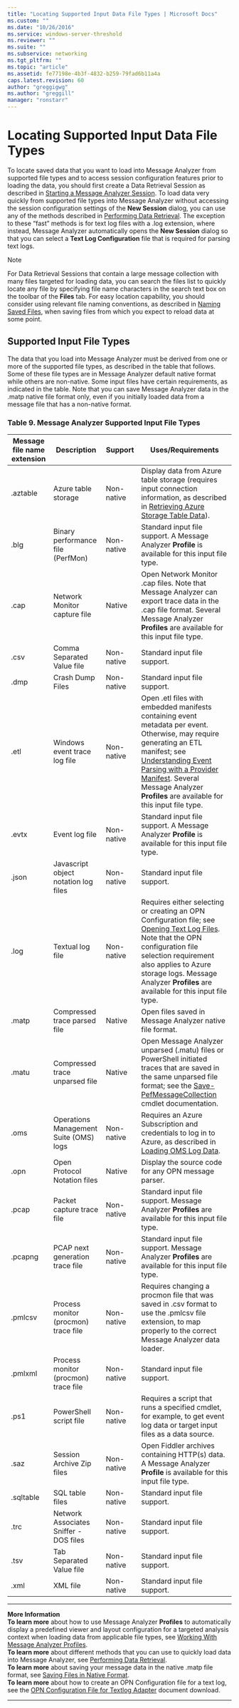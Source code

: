 ```yaml
---
title: "Locating Supported Input Data File Types | Microsoft Docs"
ms.custom: ""
ms.date: "10/26/2016"
ms.service: windows-server-threshold
ms.reviewer: ""
ms.suite: ""
ms.subservice: networking
ms.tgt_pltfrm: ""
ms.topic: "article"
ms.assetid: fe77198e-4b3f-4832-b259-79fad6b11a4a
caps.latest.revision: 60
author: "greggigwg"
ms.author: "greggill"
manager: "ronstarr"
---
```


# Locating Supported Input Data File Types

To locate saved data that you want to load into Message Analyzer from supported file types and to access session configuration features prior to loading the data, you should first create a Data Retrieval Session as described in [Starting a Message Analyzer Session](starting-a-message-analyzer-session.md). To load data very quickly from supported file types into Message Analyzer without accessing the session configuration settings of the **New Session** dialog, you can use any of the methods described in [Performing Data Retrieval](performing-data-retrieval.md). The exception to these “fast” methods is for text log files with a .log extension, where instead, Message Analyzer automatically opens the **New Session** dialog so that you can select a **Text Log Configuration** file that is required for parsing text logs.  
  
> [!NOTE]
>  For Data Retrieval Sessions that contain a large message collection with many files targeted for loading data, you can search the files list to quickly locate any file by specifying file name characters in the search text box on the toolbar of the **Files** tab. For easy location capability, you should consider using relevant file naming conventions, as described in [Naming Saved Files](naming-saved-files.md), when saving files from which you expect to reload data at some point.  
  
## Supported Input File Types  

 The data that you load into Message Analyzer must be derived from one or more of the supported file types, as described in the table that follows. Some of these file types are in Message Analyzer default native format while others are non-native. Some input files have certain requirements, as indicated in the table. Note that you can save Message Analyzer data in the .matp native file format only, even if you initially loaded data from a message file that has a non-native format.  
  
### Table 9.  Message Analyzer Supported Input File Types  
  
|**Message file name extension**|**Description**|**Support**|**Uses/Requirements**|  
|-|-|-|-|  
|.aztable|Azure table storage|Non-native|Display data from Azure table storage (requires input connection information, as described in [Retrieving Azure Storage Table Data](retrieving-azure-storage-table-data.md)).|  
|.blg|Binary performance file (PerfMon)|Non-native|Standard input file support. A Message Analyzer **Profile** is available for this input file type.|  
|.cap|Network Monitor capture file|Native|Open Network Monitor .cap files. Note that Message Analyzer can export trace data in the .cap file format. Several Message Analyzer **Profiles** are available for this input file type.|  
|.csv|Comma Separated Value file|Non-native|Standard input file support.|  
|.dmp|Crash Dump Files|Non-native|Standard input file support.|  
|.etl|Windows event trace log file|Non-native|Open .etl files with embedded manifests containing event metadata per event. Otherwise, may require generating an ETL manifest; see [Understanding Event Parsing with a Provider Manifest](understanding-event-parsing-with-a-provider-manifest.md). Several Message Analyzer **Profiles** are available for this input file type.|  
|.evtx|Event log file|Non-native|Standard input file support. A Message Analyzer **Profile** is available for this input file type.|  
|.json|Javascript object notation log files|Non-native|Standard input file support.|  
|.log|Textual log file|Non-native|Requires either selecting or creating an OPN Configuration file; see [Opening Text Log Files](opening-text-log-files.md). Note that the OPN configuration file selection requirement also applies to Azure storage logs. Message Analyzer **Profiles** are available for this input file type.|  
|.matp|Compressed trace parsed file|Native|Open files saved in Message Analyzer native file format.|  
|.matu|Compressed trace unparsed file|Native|Open Message Analyzer unparsed (.matu) files or PowerShell initiated traces that are saved in the same unparsed file format; see the [Save-PefMessageCollection](https://technet.microsoft.com/library/dn456523.aspx) cmdlet documentation.|  
|.oms|Operations Management Suite (OMS) logs|Non-native|Requires an Azure Subscription and credentials to log in to Azure, as described in [Loading OMS Log Data](loading-oms-log-data.md).|  
|.opn|Open Protocol Notation files|Native|Display the source code for any OPN message parser.|  
|.pcap|Packet capture trace file|Non-native|Standard input file support. Message Analyzer **Profiles** are available for this input file type.|  
|.pcapng|PCAP next generation trace file|Non-native|Standard input file support. Message Analyzer **Profiles** are available for this input file type.|  
|.pmlcsv|Process monitor (procmon) trace file|Non-native|Requires changing a procmon file that was saved in .csv format to use the .pmlcsv file extension, to map properly to the correct Message Analyzer data loader.|  
|.pmlxml|Process monitor (procmon) trace file|Non-native|Standard input file support.|  
|.ps1|PowerShell script file|Non-native|Requires a script that runs a specified cmdlet, for example, to get event log data or target input files as a data source.|  
|.saz|Session Archive Zip files|Non-native|Open Fiddler archives containing HTTP(s) data. A Message Analyzer **Profile** is available for this input file type.|  
|.sqltable|SQL table files|Non-native|Standard input file support.|  
|.trc|Network Associates Sniffer - DOS files|Non-native|Standard input file support.|  
|.tsv|Tab Separated Value file|Non-native|Standard input file support.|  
|.xml|XML file|Non-native|Standard input file support.|  

---

 **More Information**   
 **To learn more** about how to use Message Analyzer **Profiles** to automatically display a predefined viewer and layout configuration for  a targeted analysis context when loading data from  applicable file types, see [Working With Message Analyzer Profiles](working-with-message-analyzer-profiles.md).  
**To learn more** about different methods that you can use to quickly load data into Message Analyzer, see [Performing Data Retrieval](performing-data-retrieval.md).  
**To learn more** about saving your message data in the native .matp file format, see [Saving Files in Native Format](saving-files-in-native-format.md).  
**To learn more** about how to create an OPN Configuration file for a text log, see the [OPN Configuration File for Textlog Adapter](https://download.microsoft.com/download/C/D/E/CDED67DB-2C74-4FE4-B184-123CEE0E273F/OPN%20Configuration%20Guide%20for%20Text%20Log%20Adapter%20V2.docx) document download.   

---